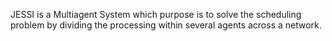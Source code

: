 JESSI is a Multiagent System which purpose is to solve the scheduling problem by dividing the processing within several agents across a network.
